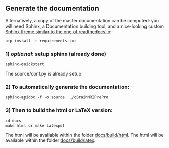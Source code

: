 ## Generate the documentation


Alternatively, a copy of the master documentation can be computed: 
you will need Sphinx, a Documentation building tool, and a nice-looking custom 
[Sphinx theme similar to the one of readthedocs.io](https://sphinx-rtd-theme.readthedocs.io/en/latest/):

```
pip install -r requirements.txt
```

### 1) *optional*: setup sphinx (already done)
```
sphinx-quickstart
```
The source/conf.py is already setup


### 2) To automatically generate the documentation:
```
sphinx-apidoc -f -o source ../cBrainMRIPrePro
```

### 3) Then to build the html or LaTeX version: 
```
cd docs
make html or make latexpdf
```
The html will be available within the folder [docs/build/html](docs/build/html/index.html).
The html will be available within the folder [docs/build/latex](docs/build/latex/cBrainMRIPrePro.pdf).